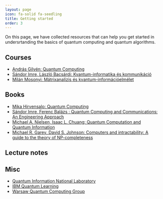 ```yaml
---
layout: page
icon: fa-solid fa-seedling
title: Getting started
order: 3
---
```


On this page, we have collected resources that can help you get started in
undersrtanding the basics of quantum computing and quantum algorithms.

## Courses

- [András Gilyén: Quantum Computing](http://gilyen.hu/teaching/QC_2023.html)
- [Sándor Imre, László Bacsárdi: Kvantum-informatika és kommunikáció](https://portal.vik.bme.hu/kepzes/targyak/VIHIMA14/)
- [Milán Mosonyi: Mátrixanalízis és kvantum-információelmélet](https://www.ttk.bme.hu/BMETE92MM30)

## Books

- [Mika Hirvensalo: Quantum Computing](https://link.springer.com/book/10.1007/978-3-662-09636-9)
- [Sándor Imre, Ferenc Balázs : Quantum Computing and Communications: An Engineering Approach](https://doi.org/10.1002/9780470869048)
- [Michael A. Nielsen, Isaac L. Chuang: Quantum Computation and Quantum Information](https://doi.org/10.1017/CBO9780511976667)
- [Michael R. Garey, David S. Johnson: Computers and intractability: A guide to the theory of NP-completeness](https://www.amazon.com/Computers-intractability-NP-completeness-mathematical-sciences-dp-0716710447/dp/0716710447/)

## Lecture notes

## Misc

- [Quantum Information National Laboratory](https://qi.nemzetilabor.hu/hu)
- [IBM Quantum Learning](https://learning.quantum.ibm.com/)
- [Warsaw Quantum Computing Group](https://www.qaif.org/events/warsaw-quantum-computing-group)
